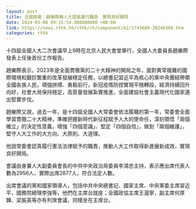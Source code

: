 ```yaml
---
layout: post
title: 全國兩會｜趙樂際稱人大認真履行職責　實現良好開局
date: 2024-03-08 09:15:54.000000000 +08:00
link: https://news.rthk.hk/rthk/ch/component/k2/1743669-20240308.htm
categories: rthk
---
```


十四屆全國人大二次會議早上9時在北京人民大會堂舉行，全國人大委員長趙樂際發表上任後首份工作報告。

趙樂際表示，2023年是全面貫徹黨的二十大精神的開局之年，面對異常複雜的國際環境和艱巨繁重的改革發展穩定任務，以總書記習近平為核心的黨中央團結帶領全國各族人民，頑強拼搏、勇毅前行，新冠疫情防控實現平穩轉段，經濟持續回升向好，社會大局保持穩定，高質量發展紮實推進，全面建設社會主義現代化國家邁出堅實步伐。

趙樂際又說，過去一年，是十四屆全國人大常委會依法履職的第一年，常委會全面學習貫徹二十大精神，準確把握新時代新征程賦予人大的使命任，深刻領悟「兩個確立」的決定性意義，增強「四個意識」、堅定「四個自信」，做到「兩個維護」，堅守人大工作的大方向、大原則、大道理。

他說常委會認真履行憲法法律賦予的職責，推動人大工作取得新進展新成效，實現良好開局。

會議由身兼人大副委員會長的中共中央政治局委員李鴻忠主持，表示應出席代表人數為2956人，實際出席2877人，符合法定人數。

出席會議的黨和國家領導人，包括中共中央總書記、國家主席、中央軍委主席習近平，國務院總理李強等，他們在主席台就座；全國政協主席王滬寧，副主席何厚鏵、梁振英等亦有列席會議，同樣坐在主席台。
